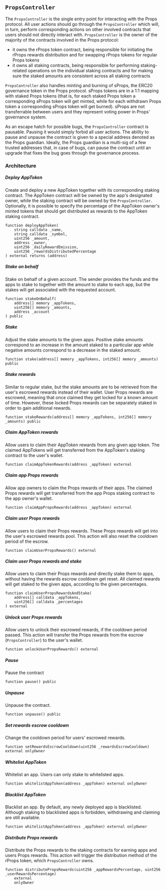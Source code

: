 ## `PropsController`

The `PropsController` is the single entry point for interacting with the Props protocol. All user actions should go through the `PropsController` which will, in turn, perform corresponding actions on other involved contracts that users should not directly interact with. `PropsController` is the owner of the majority of the contracts involved in the Props protocol:

- it owns the rProps token contract, being responsible for initiating the rProps rewards distribution and for swapping rProps tokens for regular Props tokens
- it owns all staking contracts, being responsible for performing staking-related operations on the individual staking contracts and for making sure the staked amounts are consistent across all staking contracts

`PropsController` also handles minting and burning of sProps, the ERC20 governance token in the Props protocol. sProps tokens are in a 1:1 mapping with staked Props tokens (that is, for each staked Props token a corresponding sProps token will get minted, while for each withdrawn Props token a corresponding sProps token will get burned). sProps are not transferrable between users and they represent voting power in Props' governance system.

As an escape hatch for possible bugs, the `PropsController` contract is pausable. Pausing it would simply forbid all user actions. The ability to pause and unpause the contract is given to a special address denoted as the Props guardian. Ideally, the Props guardian is a multi-sig of a few trusted addresses that, in case of bugs, can pause the contract until an upgrade that fixes the bug goes through the governance process.

### Architecture

##### Deploy AppToken

Create and deploy a new AppToken together with its corresponding staking contract. The AppToken contract will be owned by the app's designated owner, while the staking contract will be owned by the `PropsController`. Optionally, it is possible to specify the percentage of the AppToken owner's minted tokens that should get distributed as rewards to the AppToken staking contract.

```solidity
function deployAppToken(
    string calldata _name,
    string calldata _symbol,
    uint256 _amount,
    address _owner,
    uint256 _dailyRewardEmission,
    uint256 _rewardsDistributedPercentage
) external returns (address)
```

##### Stake on behalf

Stake on behalf of a given account. The sender provides the funds and the apps to stake to together with the amount to stake to each app, but the stakes will get associated with the requested account.

```solidity
function stakeOnBehalf(
    address[] memory _appTokens,
    uint256[] memory _amounts,
    address _account
) public
```

##### Stake

Adjust the stake amounts to the given apps. Positive stake amounts correspond to an increase in the amount staked to a particular app while negative amounts correspond to a decrease in the staked amount.

```solidity
function stake(address[] memory _appTokens, int256[] memory _amounts) public
```

##### Stake rewards

Similar to regular stake, but the stake amounts are to be retrieved from the user's escrowed rewards instead of their wallet. User Props rewards are escrowed, meaning that once claimed they get locked for a known amount of time. However, these locked Props rewards can be separately staked in order to gain additional rewards.

```solidity
function stakeRewards(address[] memory _appTokens, int256[] memory _amounts) public
```

##### Claim AppToken rewards

Allow users to claim their AppToken rewards from any given app token. The claimed AppTokens will get transferred from the AppToken's staking contract to the user's wallet.

```solidity
function claimAppTokenRewards(address _appToken) external
```

##### Claim app Props rewards

Allow app owners to claim the Props rewards of their apps. The claimed Props rewards will get transferred from the app Props staking contract to the app owner's wallet.

```solidity
function claimAppPropsRewards(address _appToken) external
```

##### Claim user Props rewards

Allow users to claim their Props rewards. These Props rewards will get into the user's escrowed rewards pool. This action will also reset the cooldown period of the escrow.

```solidity
function claimUserPropsRewards() external
```

##### Claim user Props rewards and stake

Allow users to claim their Props rewards and directly stake them to apps, without having the rewards escrow cooldown get reset. All claimed rewards will get staked to the given apps, according to the given percentages.

```solidity
function claimUserPropsRewardsAndStake(
    address[] calldata _appTokens,
    uint256[] calldata _percentages
) external
```

##### Unlock user Props rewards

Allow users to unlock their escrowed rewards, if the cooldown period passed. This action will transfer the Props rewards from the escrow (`PropsController`) to the user's wallet.

```solidity
function unlockUserPropsRewards() external
```

##### Pause

Pause the contract

```solidity
function pause() public
```

##### Unpause

Unpause the contract.

```solidity
function unpause() public
```

##### Set rewards escrow cooldown

Change the cooldown period for users' escrowed rewards.

```solidity
function setRewardsEscrowCooldown(uint256 _rewardsEscrowCooldown) external onlyOwner
```

##### Whitelist AppToken

Whitelist an app. Users can only stake to whitelisted apps.

```solidity
function whitelistAppToken(address _appToken) external onlyOwner
```

##### Blacklist AppToken

Blacklist an app. By default, any newly deployed app is blacklisted. Although staking to blacklisted apps is forbidden, withdrawing and claiming are still available.

```solidity
function whitelistAppToken(address _appToken) external onlyOwner
```

##### Distribute Props rewards

Distribute the Props rewards to the staking contracts for earning apps and users Props rewards. This action will trigger the distribution method of the rProps token, which `PropsController` owns.

```solidity
function distributePropsRewards(uint256 _appRewardsPercentage, uint256 _userRewardsPercentage)
    external
    onlyOwner
```
